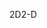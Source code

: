 <span data-ttu-id="1815c-101">2D</span><span class="sxs-lookup"><span data-stu-id="1815c-101">2-D</span></span>